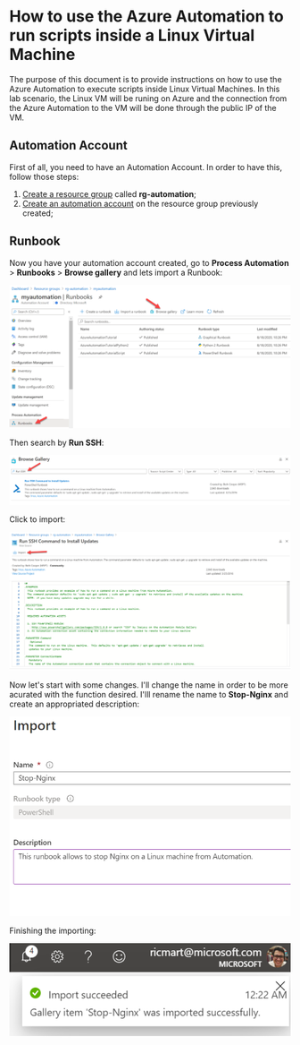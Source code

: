 # How to use the Azure Automation to run scripts inside a Linux Virtual Machine

The purpose of this document is to provide instructions on how to use the Azure Automation to execute scripts inside Linux Virtual Machines. In this lab scenario, the Linux VM will be runing on Azure and the connection from the Azure Automation to the VM will be done through the public IP of the VM.


## Automation Account

First of all, you need to have an Automation Account. In order to have this, follow those steps:

1. [Create a resource group](https://docs.microsoft.com/en-us/azure/azure-resource-manager/management/manage-resource-groups-portal#create-resource-groups) called **rg-automation**;
2. [Create an automation account](https://docs.microsoft.com/en-us/azure/automation/automation-quickstart-create-account) on the resource group previously created;

## Runbook

Now you have your automation account created, go to **Process Automation** > **Runbooks** > **Browse gallery** and lets import a Runbook:

![runbooks](images/runbooks.png)

Then search by **Run SSH**:

![runssh](images/runssh.png)

Click to import:

![import](images/import.png)

Now let's start with some changes. I'll change the name in order to be more acurated with the function desired. I'lll rename the name to **Stop-Nginx** and create an appropriated description:

![stopnginx](images/stopnginx.png)

Finishing the importing:

![importfinished](images/importfinished.png)

